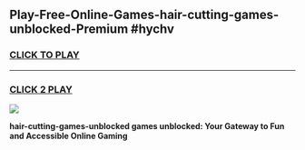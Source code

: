 
## Play-Free-Online-Games-hair-cutting-games-unblocked-Premium #hychv
<h3>
<a href="https://premium.freeplayer.one?title=hair-cutting-games-unblocked&ref=8M">CLICK TO PLAY</a></h3>
<hr>

<h3>
<a href="https://premium.freeplayer.one?title=hair-cutting-games-unblocked&ref=8M">CLICK 2 PLAY</a>
  
</h3>

<a href="https://premium.freeplayer.one?title=hair-cutting-games-unblocked&ref=8M"><img src="https://clearcache.store/games.png"></a>


**hair-cutting-games-unblocked games unblocked: Your Gateway to Fun and Accessible Online Gaming**
